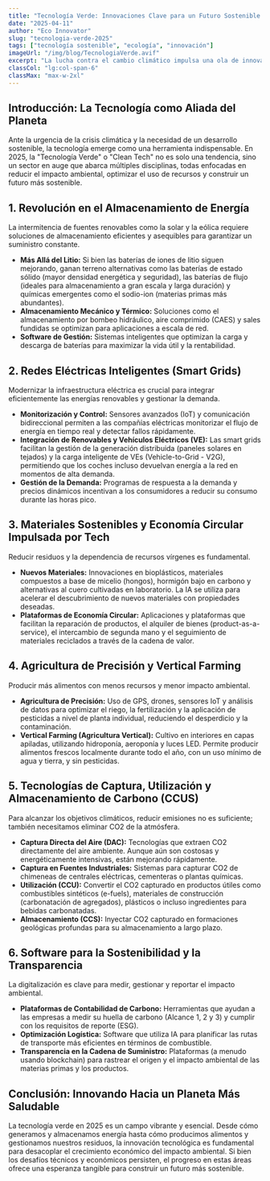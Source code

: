 ```yaml
---
title: "Tecnología Verde: Innovaciones Clave para un Futuro Sostenible en 2025"
date: "2025-04-11"
author: "Eco Innovator"
slug: "tecnologia-verde-2025"
tags: ["tecnología sostenible", "ecología", "innovación"]
imageUrl: "/img/blog/TecnologiaVerde.avif"
excerpt: "La lucha contra el cambio climático impulsa una ola de innovación. Exploramos las tecnologías verdes más prometedoras de 2025, desde el almacenamiento de energía hasta la agricultura de precisión."
classCol: "lg:col-span-6"
classMax: "max-w-2xl"
---
```


## Introducción: La Tecnología como Aliada del Planeta

Ante la urgencia de la crisis climática y la necesidad de un desarrollo sostenible, la tecnología emerge como una herramienta indispensable. En 2025, la "Tecnología Verde" o "Clean Tech" no es solo una tendencia, sino un sector en auge que abarca múltiples disciplinas, todas enfocadas en reducir el impacto ambiental, optimizar el uso de recursos y construir un futuro más sostenible.

## 1. Revolución en el Almacenamiento de Energía

La intermitencia de fuentes renovables como la solar y la eólica requiere soluciones de almacenamiento eficientes y asequibles para garantizar un suministro constante.

* **Más Allá del Litio:** Si bien las baterías de iones de litio siguen mejorando, ganan terreno alternativas como las baterías de estado sólido (mayor densidad energética y seguridad), las baterías de flujo (ideales para almacenamiento a gran escala y larga duración) y químicas emergentes como el sodio-ion (materias primas más abundantes).
* **Almacenamiento Mecánico y Térmico:** Soluciones como el almacenamiento por bombeo hidráulico, aire comprimido (CAES) y sales fundidas se optimizan para aplicaciones a escala de red.
* **Software de Gestión:** Sistemas inteligentes que optimizan la carga y descarga de baterías para maximizar la vida útil y la rentabilidad.

## 2. Redes Eléctricas Inteligentes (Smart Grids)

Modernizar la infraestructura eléctrica es crucial para integrar eficientemente las energías renovables y gestionar la demanda.

* **Monitorización y Control:** Sensores avanzados (IoT) y comunicación bidireccional permiten a las compañías eléctricas monitorizar el flujo de energía en tiempo real y detectar fallos rápidamente.
* **Integración de Renovables y Vehículos Eléctricos (VE):** Las smart grids facilitan la gestión de la generación distribuida (paneles solares en tejados) y la carga inteligente de VEs (Vehicle-to-Grid - V2G), permitiendo que los coches incluso devuelvan energía a la red en momentos de alta demanda.
* **Gestión de la Demanda:** Programas de respuesta a la demanda y precios dinámicos incentivan a los consumidores a reducir su consumo durante las horas pico.

## 3. Materiales Sostenibles y Economía Circular Impulsada por Tech

Reducir residuos y la dependencia de recursos vírgenes es fundamental.

* **Nuevos Materiales:** Innovaciones en bioplásticos, materiales compuestos a base de micelio (hongos), hormigón bajo en carbono y alternativas al cuero cultivadas en laboratorio. La IA se utiliza para acelerar el descubrimiento de nuevos materiales con propiedades deseadas.
* **Plataformas de Economía Circular:** Aplicaciones y plataformas que facilitan la reparación de productos, el alquiler de bienes (product-as-a-service), el intercambio de segunda mano y el seguimiento de materiales reciclados a través de la cadena de valor.

## 4. Agricultura de Precisión y Vertical Farming

Producir más alimentos con menos recursos y menor impacto ambiental.

* **Agricultura de Precisión:** Uso de GPS, drones, sensores IoT y análisis de datos para optimizar el riego, la fertilización y la aplicación de pesticidas a nivel de planta individual, reduciendo el desperdicio y la contaminación.
* **Vertical Farming (Agricultura Vertical):** Cultivo en interiores en capas apiladas, utilizando hidroponía, aeroponía y luces LED. Permite producir alimentos frescos localmente durante todo el año, con un uso mínimo de agua y tierra, y sin pesticidas.

## 5. Tecnologías de Captura, Utilización y Almacenamiento de Carbono (CCUS)

Para alcanzar los objetivos climáticos, reducir emisiones no es suficiente; también necesitamos eliminar CO2 de la atmósfera.

* **Captura Directa del Aire (DAC):** Tecnologías que extraen CO2 directamente del aire ambiente. Aunque aún son costosas y energéticamente intensivas, están mejorando rápidamente.
* **Captura en Fuentes Industriales:** Sistemas para capturar CO2 de chimeneas de centrales eléctricas, cementeras o plantas químicas.
* **Utilización (CCU):** Convertir el CO2 capturado en productos útiles como combustibles sintéticos (e-fuels), materiales de construcción (carbonatación de agregados), plásticos o incluso ingredientes para bebidas carbonatadas.
* **Almacenamiento (CCS):** Inyectar CO2 capturado en formaciones geológicas profundas para su almacenamiento a largo plazo.

## 6. Software para la Sostenibilidad y la Transparencia

La digitalización es clave para medir, gestionar y reportar el impacto ambiental.

* **Plataformas de Contabilidad de Carbono:** Herramientas que ayudan a las empresas a medir su huella de carbono (Alcance 1, 2 y 3) y cumplir con los requisitos de reporte (ESG).
* **Optimización Logística:** Software que utiliza IA para planificar las rutas de transporte más eficientes en términos de combustible.
* **Transparencia en la Cadena de Suministro:** Plataformas (a menudo usando blockchain) para rastrear el origen y el impacto ambiental de las materias primas y los productos.

## Conclusión: Innovando Hacia un Planeta Más Saludable

La tecnología verde en 2025 es un campo vibrante y esencial. Desde cómo generamos y almacenamos energía hasta cómo producimos alimentos y gestionamos nuestros residuos, la innovación tecnológica es fundamental para desacoplar el crecimiento económico del impacto ambiental. Si bien los desafíos técnicos y económicos persisten, el progreso en estas áreas ofrece una esperanza tangible para construir un futuro más sostenible.

